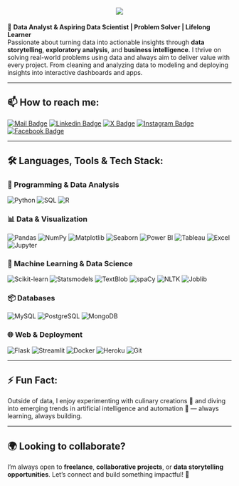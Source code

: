 <h1 align="center">
  <a href="https://git.io/typing-svg">
    <img src="https://readme-typing-svg.herokuapp.com/?lines=Hi,+There!+👋;I'm+Anas+LOUTOU+....;Nice+to+meet+you!&center=true&size=30">
  </a>
</h1>

🚀 **Data Analyst & Aspiring Data Scientist | Problem Solver | Lifelong Learner**  
Passionate about turning data into actionable insights through **data storytelling**, **exploratory analysis**, and **business intelligence**. I thrive on solving real-world problems using data and always aim to deliver value with every project. From cleaning and analyzing data to modeling and deploying insights into interactive dashboards and apps.

---

## 📫 How to reach me:

[![Mail Badge](https://img.shields.io/badge/Gmail-D14836?style=for-the-badge&logo=gmail&logoColor=white)](mailto:anasloutou20@gmail.com)
[![Linkedin Badge](https://img.shields.io/badge/LinkedIn-0077B5?style=for-the-badge&logo=linkedin&logoColor=white)](https://www.linkedin.com/in/anas-loutou/) 
[![X Badge](https://img.shields.io/badge/X-1DA1F2?style=for-the-badge&logo=x&logoColor=white)](https://x.com/loutou_anas)
[![Instagram Badge](https://img.shields.io/badge/Instagram-E4405F?style=for-the-badge&logo=instagram&logoColor=white)](https://www.instagram.com/anas.loutou/)
[![Facebook Badge](https://img.shields.io/badge/Facebook-1877F2?style=for-the-badge&logo=facebook&logoColor=white)](https://www.facebook.com/people/Anas-Loutou/pfbid02fpAJM9j8txT54AAiJQsvpYwt2eKivQ35jYMSJU32vWC1BfJb7GWmM2ENDA34vfX1l/?mibextid=ZbWKwL)

---

## 🛠️ Languages, Tools & Tech Stack:

### 🔢 Programming & Data Analysis
![Python](https://img.shields.io/badge/Python-3776AB?style=flat-square&logo=python&logoColor=white)
![SQL](https://img.shields.io/badge/SQL-4479A1?style=flat-square&logo=sqlite&logoColor=white)
![R](https://img.shields.io/badge/R-276DC3?style=flat-square&logo=r&logoColor=white)

### 📊 Data & Visualization
![Pandas](https://img.shields.io/badge/Pandas-150458?style=flat-square&logo=pandas&logoColor=white)
![NumPy](https://img.shields.io/badge/Numpy-013243?style=flat-square&logo=numpy&logoColor=white)
![Matplotlib](https://img.shields.io/badge/Matplotlib-11557c?style=flat-square&logo=matplotlib&logoColor=white)
![Seaborn](https://img.shields.io/badge/Seaborn-2F4F4F?style=flat-square)
![Power BI](https://img.shields.io/badge/Power%20BI-F2C811?style=flat-square&logo=powerbi&logoColor=black)
![Tableau](https://img.shields.io/badge/Tableau-E97627?style=flat-square&logo=tableau&logoColor=white)
![Excel](https://img.shields.io/badge/Excel-217346?style=flat-square&logo=microsoft-excel&logoColor=white)
![Jupyter](https://img.shields.io/badge/Jupyter-F37626?style=flat-square&logo=jupyter&logoColor=white)

### 🤖 Machine Learning & Data Science
![Scikit-learn](https://img.shields.io/badge/Scikit--learn-F7931E?style=flat-square&logo=scikitlearn&logoColor=white)
![Statsmodels](https://img.shields.io/badge/Statsmodels-999999?style=flat-square)
![TextBlob](https://img.shields.io/badge/TextBlob-FFB6C1?style=flat-square)
![spaCy](https://img.shields.io/badge/spaCy-09A3D5?style=flat-square&logo=spacy)
![NLTK](https://img.shields.io/badge/NLTK-404040?style=flat-square)
![Joblib](https://img.shields.io/badge/Joblib-4B8BBE?style=flat-square)

### 📦 Databases
![MySQL](https://img.shields.io/badge/MySQL-005C84?style=flat-square&logo=mysql&logoColor=white)
![PostgreSQL](https://img.shields.io/badge/PostgreSQL-31658D?style=flat-square&logo=postgresql&logoColor=white)
![MongoDB](https://img.shields.io/badge/MongoDB-47A248?style=flat-square&logo=mongodb&logoColor=white)

### 🌐 Web & Deployment
![Flask](https://img.shields.io/badge/Flask-000000?style=flat-square&logo=flask&logoColor=white)
![Streamlit](https://img.shields.io/badge/Streamlit-FF4B4B?style=flat-square&logo=streamlit&logoColor=white)
![Docker](https://img.shields.io/badge/Docker-0CC1F3?style=flat-square&logo=docker&logoColor=white)
![Heroku](https://img.shields.io/badge/Heroku-430098?style=flat-square&logo=heroku&logoColor=white)
![Git](https://img.shields.io/badge/Git-F05032?style=flat-square&logo=git&logoColor=white)

---

## ⚡ Fun Fact:
Outside of data, I enjoy experimenting with culinary creations 🍜 and diving into emerging trends in artificial intelligence and automation 🤖 — always learning, always building.

---


## 🌍 Looking to collaborate?
I’m always open to **freelance**, **collaborative projects**, or **data storytelling opportunities**. Let’s connect and build something impactful! 🚀
